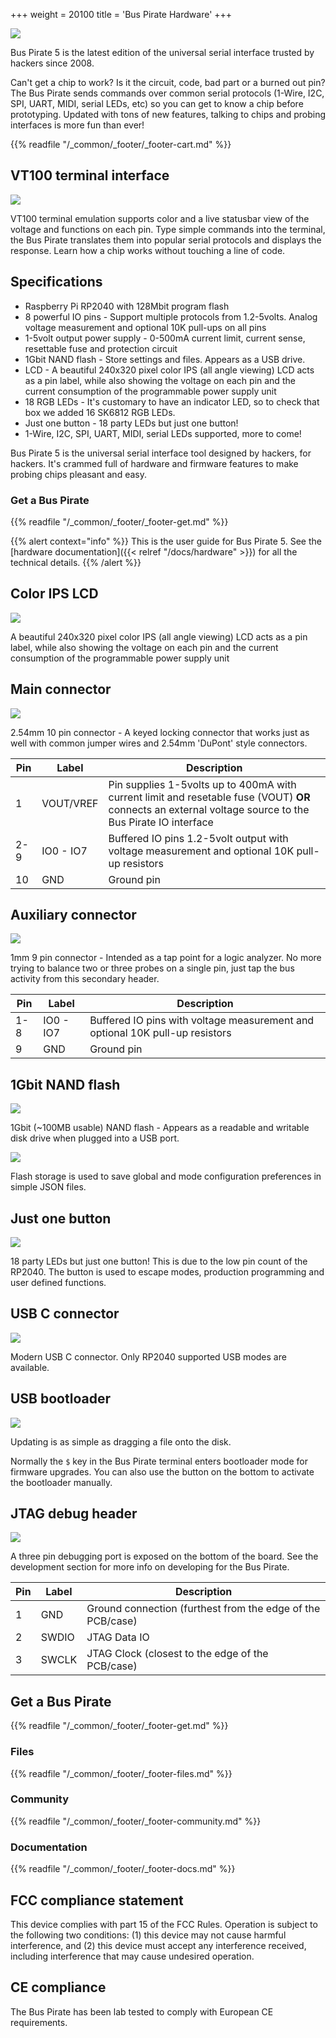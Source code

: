 +++
weight = 20100
title = 'Bus Pirate Hardware'
+++

![](/images/docs/fw/bp5rev10-cover-angle.jpg)

Bus Pirate 5 is the latest edition of the universal serial interface trusted by hackers since 2008.

Can't get a chip to work? Is it the circuit, code, bad part or a burned out pin? The Bus Pirate sends commands over common serial protocols (1-Wire, I2C, SPI, UART, MIDI, serial LEDs, etc) so you can get to know a chip before prototyping. Updated with tons of new features, talking to chips and probing interfaces is more fun than ever!



{{% readfile "/_common/_footer/_footer-cart.md" %}}

## VT100 terminal interface

![](/images/docs/fw/teraterm-done.png)

VT100 terminal emulation supports color and a live statusbar view of the voltage and functions on each pin. Type simple commands into the terminal, the Bus Pirate translates them into popular serial protocols and displays the response. Learn how a chip works without touching a line of code.

## Specifications

- Raspberry Pi RP2040 with 128Mbit program flash
- 8 powerful IO pins - Support multiple protocols from 1.2-5volts. Analog voltage measurement and optional 10K pull-ups on all pins
- 1-5volt output power supply - 0-500mA current limit, current sense, resettable fuse and protection circuit
- 1Gbit NAND flash - Store settings and files. Appears as a USB drive.
- LCD - A beautiful 240x320 pixel color IPS (all angle viewing) LCD acts as a pin label, while also showing the voltage on each pin and the current consumption of the programmable power supply unit
- 18 RGB LEDs - It's customary to have an indicator LED, so to check that box we added 16 SK6812 RGB LEDs.
- Just one button - 18 party LEDs but just one button!
- 1-Wire, I2C, SPI, UART, MIDI, serial LEDs supported, more to come!

Bus Pirate 5 is the universal serial interface tool designed by hackers, for hackers. It's crammed full of hardware and firmware features to make probing chips pleasant and easy.

### Get a Bus Pirate
 

{{% readfile "/_common/_footer/_footer-get.md" %}}  

{{% alert context="info" %}}
This is the user guide for Bus Pirate 5. See the [hardware documentation]({{< relref "/docs/hardware" >}}) for all the technical details.
{{% /alert %}}

## Color IPS LCD

![](/images/docs/fw/bp5rev10-cover-2.jpg)

A beautiful 240x320 pixel color IPS (all angle viewing) LCD acts as a pin label, while also showing the voltage on each pin and the current consumption of the programmable power supply unit

## Main connector
![](/images/docs/fw/bp5-connectors.jpg)

2.54mm 10 pin connector - A keyed locking connector that works just as well with common jumper wires and 2.54mm 'DuPont' style connectors.

|Pin|Label|Description|
|-|-|-|
|1|VOUT/VREF|Pin supplies 1-5volts up to 400mA with current limit and resetable fuse (VOUT) **OR** connects an external voltage source to the Bus Pirate IO interface|
|2-9|IO0 - IO7|Buffered IO pins 1.2-5volt output with voltage measurement and optional 10K pull-up resistors|
|10|GND| Ground pin|

## Auxiliary connector

![](/images/docs/fw/bp5-aux.jpg)

1mm 9 pin connector - Intended as a tap point for a logic analyzer. No more trying to balance two or three probes on a single pin, just tap the bus activity from this secondary header.

|Pin|Label|Description|
|-|-|-|
|1-8|IO0 - IO7|Buffered IO pins with voltage measurement and optional 10K pull-up resistors|
|9|GND| Ground pin|

## 1Gbit NAND flash

![](/images/docs/fw/bp5rev10-nand.jpg)

1Gbit (~100MB usable) NAND flash - Appears as a readable and writable disk drive when plugged into a USB port. 

![](/images/docs/fw/json-config.png)

Flash storage is used to save global and mode configuration preferences in simple JSON files. 

## Just one button

![](/images/docs/fw/bp5-onebutton.jpg)

18 party LEDs but just one button! This is due to the low pin count of the RP2040. The button is used to escape modes, production programming and user defined functions.

## USB C connector
![](/images/docs/fw/bp5-usbc.jpg)

Modern USB C connector. Only RP2040 supported USB modes are available.

## USB bootloader

![](/images/docs/fw/bp5-back.jpg)

Updating is as simple as dragging a file onto the disk. 

Normally the ```$``` key in the Bus Pirate terminal enters bootloader mode for firmware upgrades. You can also use the button on the bottom to activate the bootloader manually. 

## JTAG debug header
![](/images/docs/fw/bp5-debug.jpg)

A three pin debugging port is exposed on the bottom of the board. See the development section for more info on developing for the Bus Pirate.

|Pin|Label|Description|
|-|-|-|
|1|GND|Ground connection (furthest from the edge of the PCB/case)|
|2|SWDIO|JTAG Data IO|
|3|SWCLK|JTAG Clock (closest to the edge of the PCB/case)|

## Get a Bus Pirate

{{% readfile "/_common/_footer/_footer-get.md" %}}

### Files


{{% readfile "/_common/_footer/_footer-files.md" %}}

### Community


{{% readfile "/_common/_footer/_footer-community.md" %}}

### Documentation


{{% readfile "/_common/_footer/_footer-docs.md" %}}

## FCC compliance statement
This device complies with part 15 of the FCC Rules. Operation is subject to the following two conditions: (1) this device may not cause harmful interference, and (2) this device must accept any interference received, including interference that may cause undesired operation.

## CE compliance
The Bus Pirate has been lab tested to comply with European CE requirements.




